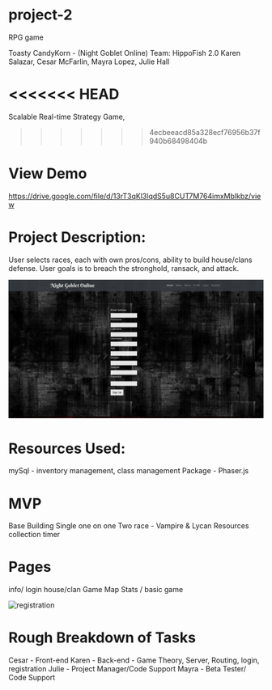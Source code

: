 # project-2
RPG game 

Toasty CandyKorn - (Night Goblet Online)
Team: HippoFish 2.0
Karen Salazar, Cesar McFarlin, Mayra Lopez, Julie Hall

<<<<<<< HEAD
=======
Scalable Real-time Strategy Game, 
>>>>>>> 4ecbeeacd85a328ecf76956b37f940b68498404b
# View Demo
https://drive.google.com/file/d/13rT3qKl3lqdS5u8CUT7M764imxMblkbz/view

# Project Description:
User selects races, each with own pros/cons, ability to build house/clans defense.  User goals is to breach the stronghold, ransack, and attack.


![Initial](https://github.com/ksalazar91/project-2/blob/master/1.png)
# Resources Used:
mySql - inventory management, class management
Package - Phaser.js

# MVP  
Base Building 
Single one on one 
Two race - Vampire & Lycan
Resources collection timer 

# Pages 
info/ login 
house/clan 
Game Map
Stats / basic game

![registration](https://github.com/ksalazar91/project-2/blob/master/2.png)

# Rough Breakdown of Tasks
Cesar - Front-end
Karen - Back-end - Game Theory, Server, Routing, login, registration 
Julie - Project Manager/Code Support
Mayra - Beta Tester/ Code Support



